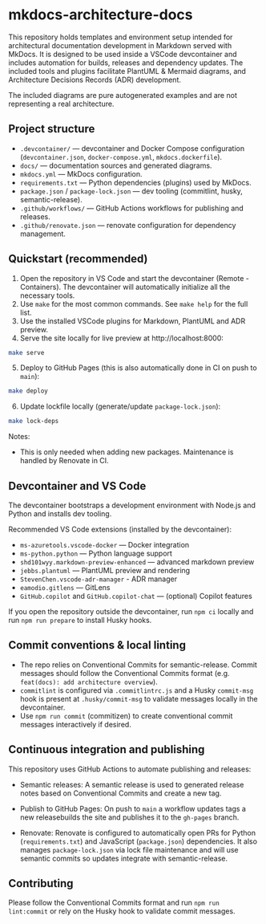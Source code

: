 # mkdocs-architecture-docs

This repository holds templates and environment setup intended for architectural
 documentation development in Markdown served with MkDocs. It is designed to be used inside a VSCode devcontainer and includes automation for builds, releases and dependency updates.
 The included tools and plugins facilitate PlantUML & Mermaid diagrams, and
 Architecture Decisions Records (ADR) development.

The included diagrams are pure autogenerated examples and are not representing
a real architecture.

## Project structure

- `.devcontainer/` — devcontainer and Docker Compose configuration (`devcontainer.json`, `docker-compose.yml`, `mkdocs.dockerfile`).
- `docs/` — documentation sources and generated diagrams.
- `mkdocs.yml` — MkDocs configuration.
- `requirements.txt` — Python dependencies (plugins) used by MkDocs.
- `package.json` / `package-lock.json` — dev tooling (commitlint, husky, semantic-release).
- `.github/workflows/` — GitHub Actions workflows for publishing and releases.
- `.github/renovate.json` — renovate configuration for dependency management.

## Quickstart (recommended)

1. Open the repository in VS Code and start the devcontainer (Remote - Containers). The devcontainer will automatically initialize all the necessary tools.
2. Use `make` for the most common commands. See `make help` for the full list.
3. Use the installed VSCode plugins for Markdown, PlantUML and ADR preview.
4. Serve the site locally for live preview at http://localhost:8000:

```bash
make serve
```

5. Deploy to GitHub Pages (this is also automatically done in CI on push to `main`):

```bash
make deploy
```

6. Update lockfile locally (generate/update `package-lock.json`):

```bash
make lock-deps
```

Notes:
- This is only needed when adding new packages. Maintenance is handled by Renovate in CI.

## Devcontainer and VS Code

The devcontainer bootstraps a development environment with Node.js and Python and installs dev tooling.

Recommended VS Code extensions (installed by the devcontainer):

- `ms-azuretools.vscode-docker` — Docker integration
- `ms-python.python` — Python language support
- `shd101wyy.markdown-preview-enhanced` — advanced markdown preview
- `jebbs.plantuml` — PlantUML preview and rendering
-  `StevenChen.vscode-adr-manager` - ADR manager
- `eamodio.gitlens` — GitLens
- `GitHub.copilot` and `GitHub.copilot-chat` — (optional) Copilot features

If you open the repository outside the devcontainer, run `npm ci` locally and run `npm run prepare` to install Husky hooks.

## Commit conventions & local linting

- The repo relies on Conventional Commits for semantic-release. Commit messages should follow the Conventional Commits format (e.g. `feat(docs): add architecture overview`).
- `commitlint` is configured via `.commitlintrc.js` and a Husky `commit-msg` hook is present at `.husky/commit-msg` to validate messages locally in the devcontainer.
- Use `npm run commit` (commitizen) to create conventional commit messages interactively if desired.

## Continuous integration and publishing

This repository uses GitHub Actions to automate publishing and releases:

- Semantic releases: A semantic release is used to generated release notes based on Conventional Commits and create a new tag.

- Publish to GitHub Pages: On push to `main` a workflow updates tags a new releasebuilds the site and publishes it to the `gh-pages` branch. 

- Renovate: Renovate is configured to automatically open PRs for Python (`requirements.txt`) and JavaScript (`package.json`) dependencies. It also manages `package-lock.json` via lock file maintenance and will use semantic commits so updates integrate with semantic-release.


## Contributing

Please follow the Conventional Commits format and run `npm run lint:commit` or rely on the Husky hook to validate commit messages. 
